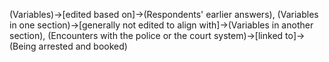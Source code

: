 (Variables)->[edited based on]->(Respondents' earlier answers), (Variables in one section)->[generally not edited to align with]->(Variables in another section), (Encounters with the police or the court system)->[linked to]->(Being arrested and booked)